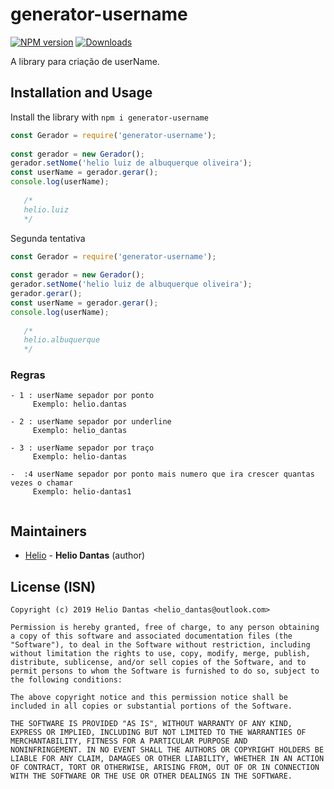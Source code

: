 # generator-username

[![NPM version][npm-image]][npm-url]
[![Downloads][downloads-image]][npm-url]


A library para criação de userName.


## Installation and Usage



Install the library with `npm i generator-username`

```javascript
const Gerador = require('generator-username');
        
const gerador = new Gerador();
gerador.setNome('helio luiz de albuquerque oliveira');
const userName = gerador.gerar();
console.log(userName);
   
   /* 
   helio.luiz
   */
```

Segunda tentativa

```javascript
const Gerador = require('generator-username');
        
const gerador = new Gerador();
gerador.setNome('helio luiz de albuquerque oliveira');
gerador.gerar();
const userName = gerador.gerar();
console.log(userName);
   
   /* 
   helio.albuquerque
   */
```


### Regras
```
- 1 : userName sepador por ponto
     Exemplo: helio.dantas
     
- 2 : userName sepador por underline
     Exemplo: helio_dantas
     
- 3 : userName sepador por traço
     Exemplo: helio-dantas

-  :4 userName sepador por ponto mais numero que ira crescer quantas vezes o chamar
     Exemplo: helio-dantas1
     
```







## Maintainers

- [Helio](https://github.com/HelioDantas) - **Helio Dantas** (author)



## License (ISN)
```
Copyright (c) 2019 Helio Dantas <helio_dantas@outlook.com>

Permission is hereby granted, free of charge, to any person obtaining
a copy of this software and associated documentation files (the
"Software"), to deal in the Software without restriction, including
without limitation the rights to use, copy, modify, merge, publish,
distribute, sublicense, and/or sell copies of the Software, and to
permit persons to whom the Software is furnished to do so, subject to
the following conditions:

The above copyright notice and this permission notice shall be
included in all copies or substantial portions of the Software.

THE SOFTWARE IS PROVIDED "AS IS", WITHOUT WARRANTY OF ANY KIND,
EXPRESS OR IMPLIED, INCLUDING BUT NOT LIMITED TO THE WARRANTIES OF
MERCHANTABILITY, FITNESS FOR A PARTICULAR PURPOSE AND
NONINFRINGEMENT. IN NO EVENT SHALL THE AUTHORS OR COPYRIGHT HOLDERS BE
LIABLE FOR ANY CLAIM, DAMAGES OR OTHER LIABILITY, WHETHER IN AN ACTION
OF CONTRACT, TORT OR OTHERWISE, ARISING FROM, OUT OF OR IN CONNECTION
WITH THE SOFTWARE OR THE USE OR OTHER DEALINGS IN THE SOFTWARE.
```

[downloads-image]: http://img.shields.io/npm/dm/generator-username.svg
[npm-url]: https://www.npmjs.com/package/generator-username
[npm-image]: https://img.shields.io/npm/v/generator-username.svg
    
[mongoid]: http://docs.mongodb.org/manual/reference/object-id/
[ISIN]: https://en.wikipedia.org/wiki/International_Securities_Identification_Number